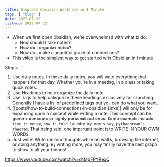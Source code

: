 ```yaml
---
title: Simplest Obsidian Workflow in 1 Minute
tags: [ "blog" ]
date: 2022-07-22
lastmod: 2022-07-22
---
```

- When we first open Obsidian, we're overwhelmed with what to do.
	- How should I take notes?
	- How do I organize notes?
	- How do i make a beautiful graph of connections? 
- This video is the simplest way to get started with Obsidian in 1 minute

Steps:
1. Use daily notes. In these daily notes, you will write everything that happens for that day. Whether you're in a meeting, in a class or taking quick notes. 
2. Use Headings to help organize the daily note
3. Use Tags to help categorize these headings exclusively for searching. Generally I have a list of predefined tags but you can do what you want. 
4. [[posts/how-to-build-connections-in-obsidian|Links]] will only be for expanding upon a concept while writing a note. This concept can be generic concepts or highly personalized ones. Some example include:  `time is money`, `how to fold laundry my mom's way`,  `pythagorean's theorem`. That being said, one important point is to WRITE IN YOUR OWN WORDS. 
5. Just write! Write random thoughts while on walks, browsing the internet, or doing anything. By writing more, you may finally have the best graph to show to all your friends!


https://www.youtube.com/watch?v=daMpFPYRexQ
